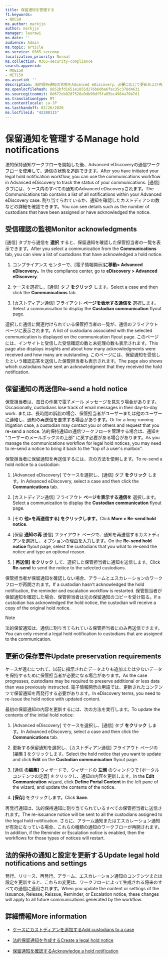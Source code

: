 ```yaml
---
title: 保留通知を管理する
f1.keywords:
- NOCSH
ms.author: markjjo
author: markjjo
manager: laurawi
ms.date: ''
audience: Admin
ms.topic: article
ms.service: O365-seccomp
localization_priority: Normal
ms.collection: M365-security-compliance
search.appverid:
- MOE150
- MET150
ms.assetid: ''
description: 法的保持通知の状態をAdvanced eDiscovery、必要に応じて更新および再送信するには、このページの通信ワークフローを使用します。
ms.openlocfilehash: 8852bfd1651e1855d276b60ba6fac35c378d4631
ms.sourcegitcommit: 6d672eb8287526a9db90df5fa85bc4984a7047d1
ms.translationtype: MT
ms.contentlocale: ja-JP
ms.lasthandoff: 02/26/2020
ms.locfileid: "42280115"
---
```

# <a name="manage-hold-notifications"></a><span data-ttu-id="d23f3-103">保留通知を管理する</span><span class="sxs-lookup"><span data-stu-id="d23f3-103">Manage hold notifications</span></span>

<span data-ttu-id="d23f3-104">法的保持通知ワークフローを開始した後、Advanced eDiscoveryの通信ワークフローを使用して、通信の状態を追跡できます。</span><span class="sxs-lookup"><span data-stu-id="d23f3-104">After you have initiated your legal hold notification workflow, you can use the communications workflow in Advanced eDiscovery to track the status of your communications.</span></span> <span data-ttu-id="d23f3-105">[通信] タブには、ケース内のすべての通知のAdvanced eDiscoveryされます。</span><span class="sxs-lookup"><span data-stu-id="d23f3-105">The Communications tab contains a list of all notifications within your Advanced eDiscovery case.</span></span> <span data-ttu-id="d23f3-106">割り当てられているか、通知を確認したカストディアンの数などの詳細を確認できます。</span><span class="sxs-lookup"><span data-stu-id="d23f3-106">You can see details such as the number of custodians that have been assigned or have acknowledged the notice.</span></span>

## <a name="monitor-acknowledgments"></a><span data-ttu-id="d23f3-107">受信確認の監視</span><span class="sxs-lookup"><span data-stu-id="d23f3-107">Monitor acknowledgments</span></span>

<span data-ttu-id="d23f3-108">[通信] タブから通信を **選択** すると、保留通知を確認した保管担当者の一覧を表示できます。</span><span class="sxs-lookup"><span data-stu-id="d23f3-108">After you select a communication from the **Communications** tab, you can view a list of custodians that have acknowledged a hold notice.</span></span> 

1. <span data-ttu-id="d23f3-109">コンプライアンス センターで、[電子情報開示]**に移動> Advanced eDiscovery。**</span><span class="sxs-lookup"><span data-stu-id="d23f3-109">In the compliance center, go to **eDiscovery > Advanced eDiscovery**.</span></span>

2. <span data-ttu-id="d23f3-110">ケースを選択し、[通信] タブ **をクリック** します。</span><span class="sxs-lookup"><span data-stu-id="d23f3-110">Select a case and then click the **Communications** tab.</span></span>

3. <span data-ttu-id="d23f3-111">[カストディアン通信] フライアウト **ページを表示する通信を** 選択します。</span><span class="sxs-lookup"><span data-stu-id="d23f3-111">Select a communication to display the **Custodian communication** flyout page.</span></span>

<span data-ttu-id="d23f3-112">選択した通信に関連付けられている保管担当者の一覧が、通信のフライアウト ページに表示されます。</span><span class="sxs-lookup"><span data-stu-id="d23f3-112">A list of custodians associated with the selected communication is displayed on the communication flyout page.</span></span> <span data-ttu-id="d23f3-113">このページには、インサイトと受信した受信確認の数と未処理の数も表示されます。</span><span class="sxs-lookup"><span data-stu-id="d23f3-113">This page also displays insights and about how many acknowledgments were received and how many are outstanding.</span></span> <span data-ttu-id="d23f3-114">このページには、保留通知を受信したという確認応答を送信した保管担当者も表示されます。</span><span class="sxs-lookup"><span data-stu-id="d23f3-114">The page also shows which custodians have sent an acknowledgment that they received the hold notification.</span></span>

## <a name="re-send-a-hold-notice"></a><span data-ttu-id="d23f3-115">保留通知の再送信</span><span class="sxs-lookup"><span data-stu-id="d23f3-115">Re-send a hold notice</span></span>

<span data-ttu-id="d23f3-116">保管担当者は、毎日の作業で電子メール メッセージを見失う場合があります。</span><span class="sxs-lookup"><span data-stu-id="d23f3-116">Occasionally, custodians lose track of email messages in their day-to-day work.</span></span> <span data-ttu-id="d23f3-117">または、長時間の訴訟の場合、保管担当者がユーザーまたは他のユーザーに連絡し、通知の再送信を要求する場合があります。</span><span class="sxs-lookup"><span data-stu-id="d23f3-117">Or for a long-running litigation case, a custodian may contact you or others and request that you re-send a notice.</span></span> <span data-ttu-id="d23f3-118">法的保持通知の通信ワークフローを管理する場合は、通知を "ユーザーのメールボックスの上部" に戻す必要がある場合があります。</span><span class="sxs-lookup"><span data-stu-id="d23f3-118">As you manage the communications workflow for legal hold notices, you may need to re-send a notice to bring it back to the "top of a user's mailbox".</span></span>

<span data-ttu-id="d23f3-119">保管担当者に保留通知を再送信するには、次の方法を使用します。</span><span class="sxs-lookup"><span data-stu-id="d23f3-119">To re-send a hold notice to a custodian:</span></span>

1. <span data-ttu-id="d23f3-120">[Advanced eDiscovery] でケースを選択し、[通信] タブ **をクリック** します。</span><span class="sxs-lookup"><span data-stu-id="d23f3-120">In Advanced eDiscovery, select a case and then click the **Communications** tab.</span></span>

2. <span data-ttu-id="d23f3-121">[カストディアン通信] フライアウト **ページを表示する通信を** 選択します。</span><span class="sxs-lookup"><span data-stu-id="d23f3-121">Select a communication to display the **Custodian communication** flyout page.</span></span>

3. <span data-ttu-id="d23f3-122">[その **他>を再送信する] をクリックします**。</span><span class="sxs-lookup"><span data-stu-id="d23f3-122">Click **More > Re-send hold notice**.</span></span>

4. <span data-ttu-id="d23f3-123">[保留 **通知の再** 送信] フライアウト ページで、通知を再送信するカストディアンを選択し、オプションの理由を入力します。</span><span class="sxs-lookup"><span data-stu-id="d23f3-123">On the **Re-send hold notice** flyout page, select the custodians that you what to re-send the notice and type an optional reason.</span></span>

5. <span data-ttu-id="d23f3-124">[ **再送信] をクリック** して、選択した保管担当者に通知を送信します。</span><span class="sxs-lookup"><span data-stu-id="d23f3-124">Click **Re-send** to send the notice to the selected custodians.</span></span>

<span data-ttu-id="d23f3-125">保管担当者が保留通知を確認しない場合、アラームとエスカレーションのワークフローが再開されます。</span><span class="sxs-lookup"><span data-stu-id="d23f3-125">If a custodian hasn't acknowledged the hold notification, the reminder and escalation workflow is restarted.</span></span> <span data-ttu-id="d23f3-126">保管担当者が保留通知を確認した場合、保管担当者は元の保留通知のコピーを受け取る。</span><span class="sxs-lookup"><span data-stu-id="d23f3-126">If a custodian has acknowledged the hold notice, the custodian will receive a copy of the original hold notice.</span></span>

> [!NOTE]
> <span data-ttu-id="d23f3-127">法的保留通知は、通信に割り当てられている保管担当者にのみ再送信できます。</span><span class="sxs-lookup"><span data-stu-id="d23f3-127">You can only resend a legal hold notification to custodians that are assigned to the communication.</span></span> 

## <a name="update-preservation-requirements"></a><span data-ttu-id="d23f3-128">更新の保存要件</span><span class="sxs-lookup"><span data-stu-id="d23f3-128">Update preservation requirements</span></span>
  
<span data-ttu-id="d23f3-129">ケースが進むにつれて、以前に指示されたデータよりも追加または少ないデータを保持するために保管担当者が必要になる場合があります。</span><span class="sxs-lookup"><span data-stu-id="d23f3-129">As the case progresses, custodians may be required to preserve additional or less data than was previously instructed.</span></span> <span data-ttu-id="d23f3-130">電子情報開示の用語では、更新されたコンテンツで保留通知を再発行する必要があります。</span><span class="sxs-lookup"><span data-stu-id="d23f3-130">In eDiscovery terms, you need to re-issue the hold notice with updated content.</span></span>

<span data-ttu-id="d23f3-131">最初の保留通知の内容を更新するには、次の方法を実行します。</span><span class="sxs-lookup"><span data-stu-id="d23f3-131">To update the contents of the initial hold notice:</span></span>

1. <span data-ttu-id="d23f3-132">[Advanced eDiscovery] でケースを選択し、[通信] タブ **をクリック** します。</span><span class="sxs-lookup"><span data-stu-id="d23f3-132">In Advanced eDiscovery, select a case and then click the **Communications** tab.</span></span>

2. <span data-ttu-id="d23f3-133">更新する保留通知を選択し、[カストディアン通信] フライアウト ページの [編集 **]** をクリックします。</span><span class="sxs-lookup"><span data-stu-id="d23f3-133">Select the hold notice that you want to update and click **Edit** on the **Custodian communication** flyout page.</span></span>

3. <span data-ttu-id="d23f3-134">[通信 **の編集]** ウィザードで、ウィザードの **左側** のウィンドウで [ポータル コンテンツの定義] をクリックし、通知の内容を更新します。</span><span class="sxs-lookup"><span data-stu-id="d23f3-134">In the **Edit Communication** wizard, click **Define Portal Content** in the left pane of the wizard, and update the contents of the notice.</span></span>

4. <span data-ttu-id="d23f3-135">**[保存]** をクリックします。</span><span class="sxs-lookup"><span data-stu-id="d23f3-135">Click **Save**.</span></span>

<span data-ttu-id="d23f3-136">再発行通知は、法的保持通知に割り当てられているすべての保管担当者に送信されます。</span><span class="sxs-lookup"><span data-stu-id="d23f3-136">The re-issuance notice will be sent to all the custodians assigned to the legal hold notification.</span></span> <span data-ttu-id="d23f3-137">さらに、アラーム通知またはエスカレーション通知が有効になっている場合、これらの種類の通知のワークフローが再開されます。</span><span class="sxs-lookup"><span data-stu-id="d23f3-137">In addition, if the Reminder or Escalation notice is enabled, then the workflows for those types of notices will restart.</span></span>

## <a name="update-legal-hold-notifications-and-settings"></a><span data-ttu-id="d23f3-138">法的保持の通知と設定を更新する</span><span class="sxs-lookup"><span data-stu-id="d23f3-138">Update legal hold notifications and settings</span></span>

<span data-ttu-id="d23f3-139">発行、リリース、再発行、アラーム、エスカレーション通知のコンテンツまたは設定を更新すると、これらの変更は、ワークフローによって生成される将来のすべての通信に適用されます。</span><span class="sxs-lookup"><span data-stu-id="d23f3-139">When you update the content or settings of the Issuance, Release, Reissue, Reminder, or Escalation notice, these changes will apply to all future communications generated by the workflow.</span></span>

## <a name="more-information"></a><span data-ttu-id="d23f3-140">詳細情報</span><span class="sxs-lookup"><span data-stu-id="d23f3-140">More information</span></span>

- [<span data-ttu-id="d23f3-141">ケースにカストディアンを追加する</span><span class="sxs-lookup"><span data-stu-id="d23f3-141">Add custodians to a case</span></span>](add-custodians-to-case.md)

- [<span data-ttu-id="d23f3-142">法的保留通知を作成する</span><span class="sxs-lookup"><span data-stu-id="d23f3-142">Create a legal hold notice</span></span>](create-hold-notification.md)

- [<span data-ttu-id="d23f3-143">保留通知を確認する</span><span class="sxs-lookup"><span data-stu-id="d23f3-143">Acknowledge a hold notification</span></span>](acknowledge-hold-notification.md)
